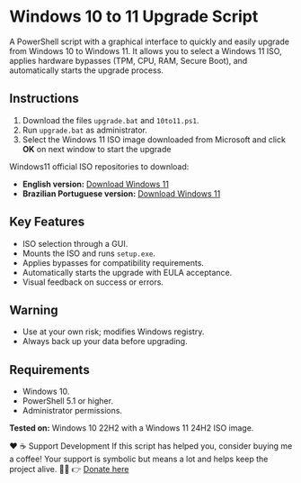 # Windows 10 to 11 Upgrade Script

A PowerShell script with a graphical interface to quickly and easily upgrade from Windows 10 to Windows 11. 
It allows you to select a Windows 11 ISO, applies hardware bypasses (TPM, CPU, RAM, Secure Boot), and automatically starts the upgrade process.

## Instructions
1. Download the files `upgrade.bat` and `10to11.ps1`.
2. Run `upgrade.bat` as administrator.
3. Select the Windows 11 ISO image downloaded from Microsoft
and click **OK** on next window to start the upgrade

Windows11 official ISO repositories to download:
- **English version:** [Download Windows 11](https://www.microsoft.com/en-us/software-download/windows11)
- **Brazilian Portuguese version:** [Download Windows 11](https://www.microsoft.com/pt-br/software-download/windows11)

## Key Features
- ISO selection through a GUI.
- Mounts the ISO and runs `setup.exe`.
- Applies bypasses for compatibility requirements.
- Automatically starts the upgrade with EULA acceptance.
- Visual feedback on success or errors.

## Warning
- Use at your own risk; modifies Windows registry.
- Always back up your data before upgrading.

## Requirements
- Windows 10.
- PowerShell 5.1 or higher.
- Administrator permissions.

**Tested on:** Windows 10 22H2 with a Windows 11 24H2 ISO image.

❤️ ☕ Support Development
If this script has helped you, consider buying me a coffee! Your support is symbolic but means a lot and helps keep the project alive. 🙏💌
👉 [Donate here](https://www.paypal.com/donate/?business=A9UL3AK7D8WAE&no_recurring=1&item_name=Windows+upgrade+10+to+11+script&currency_code=BRL)

